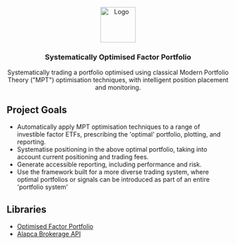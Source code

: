 <!-- PROJECT LOGO -->
<br />
<div align="center">
  <a href="https://github.com/1smay3/Alpaca-PortfolioManager/WIP-logo">
    <img src="images/logo.png" alt="Logo" width="80" height="80">
  </a>

  <h3 align="center">Systematically Optimised Factor Portfolio</h3>

  <p align="center">
    Systematically trading a portfolio optimised using classical Modern Portfolio Theory ("MPT") optimisation techniques, with intelligent position placement and monitoring.
  </p>
</div>

<!-- ABOUT THE PROJECT -->
## Project Goals
* Automatically apply MPT optimisation techniques to a range of investible factor ETFs, prescribing the 'optimal' portfolio, 
plotting, and reporting.
* Systematise positioning in the above optimal portfolio, taking into account current positioning and trading fees. 
* Generate accessible reporting, including performance and risk.
* Use the framework built for a more diverse trading system, where optimal portfolios or signals can be introduced as part
of an entire 'portfolio system'

## Libraries
* [Optimised Factor Portfolio](https://github.com/1smay3/meanvar_factor_etf)
* [Alapca Brokerage API](https://alpaca.markets/docs/api-documentation/)



